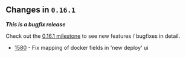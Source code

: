 ## Changes in `0.16.1`

***This is a bugfix release***

Check out the [0.16.1 milestone](https://github.com/HubSpot/Singularity/issues?q=milestone%3A%0.16.1+is%3Aclosed) to see new features / bugfixes in detail.

- [1580](https://github.com/HubSpot/Singularity/pull/1580) - Fix mapping of docker fields in 'new deploy' ui
